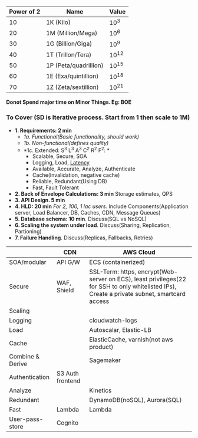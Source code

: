 |Power of 2|Name|Value|
|---|---|---|
|10|1K (Kilo)|10<sup>3</sup>|
|20|1M (Million/Mega)|10<sup>6</sup>|
|30|1G (Billion/Giga)|10<sup>9</sup>|
|40|1T (Trillon/Tera)|10<sup>12</sup>|
|50|1P (Peta/quadrillion)|10<sup>15</sup>|
|60|1E (Exa/quintillion)|10<sup>18</sup>|
|70|1Z (Zeta/sextillion)|10<sup>21</sup>|

**Donot Spend major time on Minor Things. Eg: BOE**

### To Cover (SD is Iterative process. Start from 1 then scale to 1M)
- **1. Requirements: 2 min**
  - *1a. Functional(Basic functionality, should work)*
  - *1b. Non-functional(defines quality)*
  - *1c. Extended:  S<sup>3</sup> L<sup>3</sup> A<sup>3</sup> C<sup>2</sup> R<sup>2</sup> F<sup>2</sup>: *   
    - Scalable, Secure, SOA
    - Logging, Load, [Latency](Terms)
    - Available, Accurate, Analyze, Authenticate
    - Cache(Invalidation, negative cache)
    - Reliable, Redundant(Using DB)
    - Fast, Fault Tolerant
- **2. Back of Envelope Calculations: 3 min** Storage estimates, QPS
- **3. API Design. 5 min**
- **4. HLD: 20 min** _For 2, 100, 1 lac users_. Include Components(Application server, Load Balancer, DB, Caches, CDN, Message Queues)
- **5. Database schema: 10 min**. Discuss(SQL vs NoSQL)
- **6. Scaling the system under load**. Discuss(Sharing, Replication, Partioning)
- **7. Failure Handling**. Discuss(Replicas, Fallbacks, Retries)
  
| | CDN | AWS Cloud |
| --- | --- | --- |
| SOA/modular | API G/W | ECS (containerized) |
| Secure | WAF, Shield | SSL-Term: https, encrypt(Web-server on ECS), least privileges(22 for SSH to only whitelisted IPs), Create a private subnet, smartcard access |
| Scaling | | |
| Logging | | cloudwatch-logs |
| Load | | Autoscalar, Elastic-LB |
| Cache | | ElasticCache, varnish(not aws product) |
| Combine & Derive | | Sagemaker |
| Authentication | S3 Auth frontend  | |
| Analyze | | Kinetics |
| Redundant | | DynamoDB(noSQL), Aurora(SQL) |
| Fast | Lambda | Lambda |
| User-pass-store | Cognito | |      

